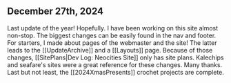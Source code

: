 ## December 27th, 2024
Last update of the year! Hopefully. I have been working on this site almost non-stop. The biggest changes can be easily found in the nav and footer. For starters, I made about pages of the webmaster and the site! The latter leads to the [[UpdateArchive]] and a [[Layouts]] page. Because of those changes, [[SitePlans|Dev Log: Neocities Site]] only has site plans. Kalechips and seafare's sites were a great reference for these changes. Many thanks. Last but not least, the [[2024XmasPresents]] crochet projects are complete.